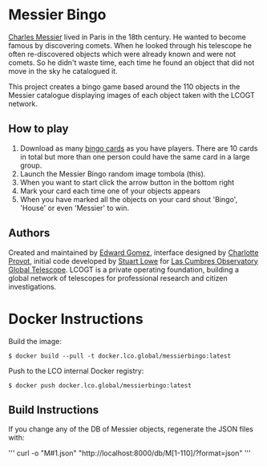 Messier Bingo
=============

[Charles Messier](https://en.wikipedia.org/wiki/Charles_Messier) lived in Paris in the 18th century. He wanted to become famous by discovering comets. When he looked through his telescope he often re-discovered objects which were already known and were not comets. So he didn't waste time, each time he found an object that did not move in the sky he catalogued it.

This project creates a bingo game based around the 110 objects in the Messier catalogue displaying images of each object taken with the LCOGT network.

How to play
-----------
 1. Download as many [bingo cards](http://lcogt.net/education/messierbingo) as you have players. There are 10 cards in total but more than one person could have the same card in a large group.
 1. Launch the Messier Bingo random image tombola (this).
 1. When you want to start click the arrow button in the bottom right
 1. Mark your card each time one of your objects appears
 1. When you have marked all the objects on your card shout 'Bingo', 'House' or even 'Messier' to win.

Authors
-------
Created and maintained by [Edward Gomez](http://lcogt.net/user/egomez), interface designed by [Charlotte Provot](http://www.charlotteprovot.com/), initial code developed by [Stuart Lowe](http://strudel.org.uk) for [Las Cumbres Observatory Global Telescope](http://lcogt.net/). LCOGT is a private operating foundation, building a global network of telescopes for professional research and citizen investigations.

Docker Instructions
===================

Build the image:

    $ docker build --pull -t docker.lco.global/messierbingo:latest

Push to the LCO internal Docker registry:

    $ docker push docker.lco.global/messierbingo:latest

## Build Instructions

If you change any of the DB of Messier objects, regenerate the JSON files with:

'''
curl -o "M#1.json" "http://localhost:8000/db/M[1-110]/?format=json"
'''
